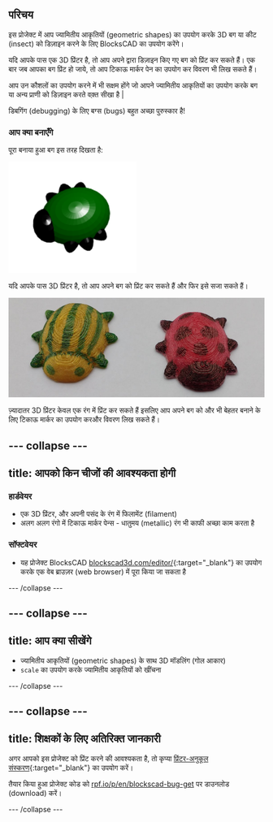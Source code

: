 ## परिचय

इस प्रोजेक्ट में आप ज्यामितीय आकृतियों (geometric shapes) का उपयोग करके 3D बग या कीट (insect) को डिज़ाइन करने के लिए BlocksCAD का उपयोग करेंगे।

यदि आपके पास एक 3D प्रिंटर है, तो आप अपने द्वारा डिज़ाइन किए गए बग को प्रिंट कर सकते हैं। एक बार जब आपका बग प्रिंट हो जाये, तो आप टिकाऊ मार्कर पेन का उपयोग कर विवरण भी लिख सकते हैं।

आप उन कौशलों का उपयोग करने में भी सक्षम होंगे जो आपने ज्यामितीय आकृतियों का उपयोग करके बग या अन्य प्राणी को डिज़ाइन करते वक़्त सीखा है |

डिबगिंग (debugging) के लिए बग्स (bugs) बहुत अच्छा पुरुस्कार है!

### आप क्या बनाएँगे

पूरा बनाया हुआ बग इस तरह दिखता है:

![screenshot](images/bug-complete.png)

यदि आपके पास 3D प्रिंटर है, तो आप अपने बग को प्रिंट कर सकते हैं और फिर इसे सजा सकते हैं।

![Complete project](images/bug-showcase.png)

ज़्यादातर 3D प्रिंटर केवल एक रंग में प्रिंट कर सकते हैं इसलिए आप अपने बग को और भी बेहतर बनाने के लिए टिकाऊ मार्कर का उपयोग करऔर विवरण लिख सकते हैं।

--- collapse ---
---
title: आपको किन चीजों की आवश्यकता होगी
---

### हार्डवेयर

+ एक 3D प्रिंटर, और अपनी पसंद के रंग में फिलामेंट (filament)
+ अलग अलग रंगो में टिकाऊ मार्कर पेन्स - धातुमय (metallic) रंग भी काफी अच्छा काम करता है

### सॉफ्टवेयर

+ यह प्रोजेक्ट BlocksCAD [blockscad3d.com/editor/](https://www.blockscad3d.com/editor){:target="_blank"} का उपयोग करके एक वेब ब्राउज़र (web browser) में पूरा किया जा सकता है

--- /collapse ---

--- collapse ---
---
title: आप क्या सीखेंगे
---

+ ज्यामितीय आकृतियों (geometric shapes) के साथ 3D मॉडलिंग (गोल आकार)
+ `scale` का उपयोग करके ज्यामितीय आकृतियों को खींचना

--- /collapse ---

--- collapse ---
---
title: शिक्षकों के लिए अतिरिक्त जानकारी
---

अगर आपको इस प्रोजेक्ट को प्रिंट करने की आवश्यकता है, तो कृप्या [प्रिंटर-अनुकूल संस्करण](https://projects.raspberrypi.org/en/projects/blockscad-bug/print){:target="_blank"} का उपयोग करें।

तैयार किया हुआ प्रोजेक्ट कोड को [rpf.io/p/en/blockscad-bug-get](http://rpf.io/p/en/blockscad-bug-get) पर डाउनलोड (download) करें।

--- /collapse ---

